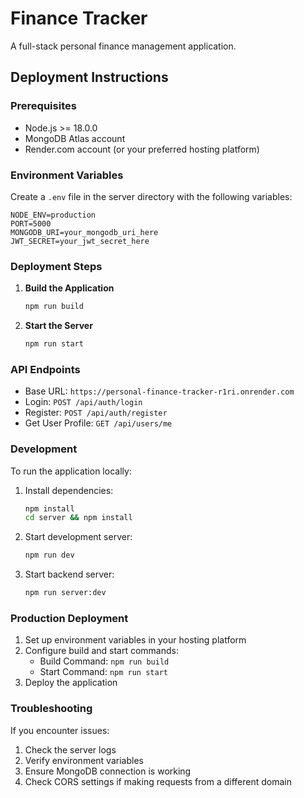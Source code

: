 # Finance Tracker

A full-stack personal finance management application.

## Deployment Instructions

### Prerequisites
- Node.js >= 18.0.0
- MongoDB Atlas account
- Render.com account (or your preferred hosting platform)

### Environment Variables
Create a `.env` file in the server directory with the following variables:
```
NODE_ENV=production
PORT=5000
MONGODB_URI=your_mongodb_uri_here
JWT_SECRET=your_jwt_secret_here
```

### Deployment Steps

1. **Build the Application**
   ```bash
   npm run build
   ```

2. **Start the Server**
   ```bash
   npm run start
   ```

### API Endpoints

- Base URL: `https://personal-finance-tracker-r1ri.onrender.com`
- Login: `POST /api/auth/login`
- Register: `POST /api/auth/register`
- Get User Profile: `GET /api/users/me`

### Development

To run the application locally:

1. Install dependencies:
   ```bash
   npm install
   cd server && npm install
   ```

2. Start development server:
   ```bash
   npm run dev
   ```

3. Start backend server:
   ```bash
   npm run server:dev
   ```

### Production Deployment

1. Set up environment variables in your hosting platform
2. Configure build and start commands:
   - Build Command: `npm run build`
   - Start Command: `npm run start`
3. Deploy the application

### Troubleshooting

If you encounter issues:
1. Check the server logs
2. Verify environment variables
3. Ensure MongoDB connection is working
4. Check CORS settings if making requests from a different domain